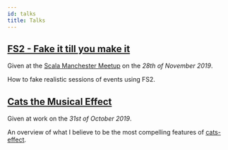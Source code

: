 ```yaml
---
id: talks
title: Talks
---
```


## [FS2 - Fake it till you make it](/talks/fs2-fake-it.html)

Given at the [Scala Manchester Meetup](https://www.meetup.com/scala-developers/events/266487657/) on the _28th of November 2019_.

How to fake realistic sessions of events using FS2.

## [Cats the Musical Effect](/talks/cats-the-musical-effect)

Given at work on the _31st of October 2019_.

An overview of what I believe to be the most
compelling features of [cats-effect](https://github.com/typelevel/cats-effect).

